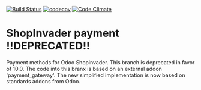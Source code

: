 [![Build Status](https://travis-ci.org/shopinvader/odoo-shopinvader-payment.svg?branch=10.0-DEPRECATED)](https://travis-ci.org/shopinvader/odoo-shopinvader-payment)
[![codecov](https://codecov.io/gh/shopinvader/odoo-shopinvader-payment/branch/10.0-DEPRECATED/graph/badge.svg)](https://codecov.io/gh/shopinvader/odoo-shopinvader-payment/branch/10.0-DEPRECATED)
[![Code Climate](https://codeclimate.com/github/shopinvader/odoo-shopinvader-payment/badges/gpa.svg)](https://codeclimate.com/github/shopinvader/odoo-shopinvader-payment)


ShopInvader payment !!DEPRECATED!!
==================================

Payment methods for Odoo Shopinvader. This branch is deprecated in favor of 10.0.
The code into this branx is based on an external addon 'payment_gateway'. The new simplified implementation is now based on standards addons from Odoo.
